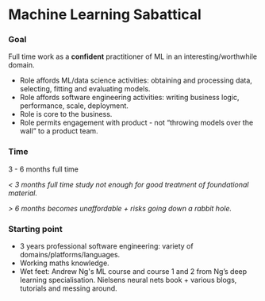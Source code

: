 # Machine Learning Sabattical

### Goal

Full time work as a **confident** practitioner of ML in an interesting/worthwhile domain.

- Role affords ML/data science activities:  obtaining and processing data, selecting, fitting and evaluating models.
- Role affords software engineering activities: writing business logic, performance, scale, deployment.
- Role is core to the business.
- Role permits engagement with product - not “throwing models over the wall” to a product team.

### Time

3 - 6 months full time

*< 3 months full time study not enough for good treatment of foundational material.*

*> 6 months becomes unaffordable + risks going down a rabbit hole.*


### Starting point

- 3 years professional software engineering: variety of domains/platforms/languages.
- Working maths knowledge.
- Wet feet: Andrew Ng's ML course and course 1 and 2 from Ng’s deep learning specialisation. Nielsens neural nets book + various blogs, tutorials and messing around.


